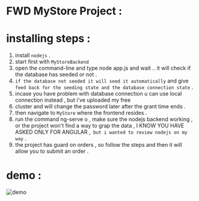 # FWD MyStore Project :

# installing steps :

1. install `nodejs` .
2. start first with `MyStoreBackend`
3. open the command-line and type node app.js and wait .. it will check if the database has seeded or not .
4. `if the database not seeded it will seed it automatically` and give `feed back for the seeding state and the database connection state` .
5. incase you have problem with database connection u can use local connection instead , but i've uploaded my free
6. cluster and will change the password later after the grant time ends .
7. then navigate to `MyStore` where the frontend resides .
8. run the command ng-serve o , make sure the nodejs backend working , or the project won't find a way to grap the data , I KNOW YOU HAVE ASKED ONLY FOR ANGULAR ,` but i wanted to review nodejs on my way` .
9. the project has guard on orders , so follow the steps and then it will allow you to submit an order .

# demo :
![demo](demo.gif)
